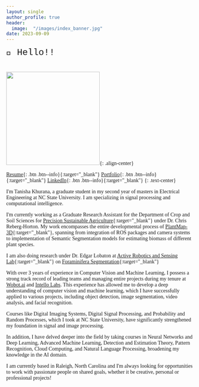 ```yaml
---
layout: single
author_profile: true
header:
  image:  "/images/index_banner.jpg"
date: 2023-09-09
---
```

<html>
<head>
    <style>
        body {
            font-family: 'Times New Roman', Times, serif;
        }
    </style>
</head>
<body>

<div style="margin-bottom:1cm; font-family: 'Courier New', Courier, monospace;" align="left"><font size="5">👋 Hello!!</font></div>


</body>
</html>

<img src="https://raw.githubusercontent.com/tanisha1112/tanisha1112.github.io/master/images/IMG_6828.jpg" width="250">{: .align-center}

[Resume](https://tanisha1112.github.io/cv/){: .btn .btn--info}{:target="_blank"} [Portfolio](https://tanisha1112.github.io/projects/){: .btn .btn--info}{:target="_blank"} [LinkedIn](https://www.linkedin.com/in/tanisha-khurana/){: .btn .btn--info}{:target="_blank"}
{: .text-center}

I'm Tanisha Khurana, a graduate student in my second year of masters in Electrical Engineering at NC State University. I am specializing in signal processing and computational intelligence.

I'm currently working as a Graduate Research Assistant for the Department of Crop and Soil Sciences for [Precision Sustainable Agriculture](https://www.precisionsustainableag.org/){:target="_blank"} under Dr. Chris Reberg-Horton. My work encompasses the entire developmental process of [PlantMap-3D](https://www.precisionsustainableag.org/plantmap3d){:target="_blank"}, spanning from integration of ROS packages and camera systems to implementation of Semantic Segmentation models for estimating biomass of different plant species. 

I am also doing research under Dr. Edgar Lobaton at [Active Robotics and Sensing Lab](https://research.ece.ncsu.edu/aros/){:target="_blank"} on [Foraminifera Segmentation](https://research.ece.ncsu.edu/aros/foram-identification/){:target="_blank"}

With over 3 years of experience in Computer Vision and Machine Learning, I possess a strong track record of leading teams and managing entire projects during my tenure at [Wobot.ai](https://wobot.ai/) and [Intello Labs](https://www.intellolabs.com/). This experience has allowed me to develop a deep understanding of computer vision and machine learning, which I have successfully applied to various projects, including object detection, image segmentation, video analysis, and facial recognition.

Courses like Digital Imaging Systems, Digital Signal Processing, and Probability and Random Processes, which I took at NC State University, have significantly strengthened my foundation in signal and image processing.

In addition, I have delved deeper into the field by taking courses in Neural Networks and Deep Learning, Advanced Machine Learning, Detection and Estimation Theory, Pattern Recognition, Cloud Computing, and Natural Language Processing, broadening my knowledge in the AI domain.

I am currently based in Raleigh, North Carolina and I'm always looking for opportunities to work with passionate people on shared goals, whether it be creative, personal or professional projects!


